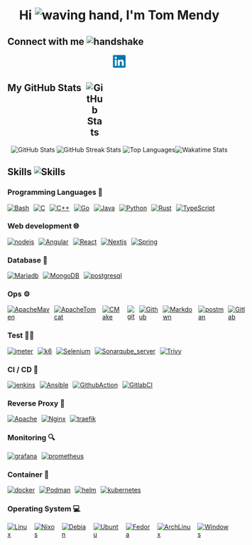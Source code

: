 <h1 align="center">
  Hi
  <img
    src="https://raw.githubusercontent.com/MartinHeinz/MartinHeinz/master/wave.gif"
    width="50"
    height="50"
    alt="waving hand"
  />, I'm Tom Mendy
</h1>

<h2>
  Connect with me
  <img
    src="https://raw.githubusercontent.com/ShahriarShafin/ShahriarShafin/main/Assets/handshake.gif"
    width="100"
    alt="handshake"
  />
</h2>

<p align="center">
  <a href="https://linkedin.com/in/tom-mendy" target="blank"
    ><img
      src="https://raw.githubusercontent.com/devicons/devicon/master/icons/linkedin/linkedin-original.svg"
      alt="tom-mendy"
      height="30"
      width="30"
  /></a>
</p>


<h2 style="display: flex; text-align: center; gap: 10px">
  My GitHub Stats
  <img
    src="https://media1.giphy.com/media/du3J3cXyzhj75IOgvA/giphy.gif?cid=ecf05e47x2g034i9pzwtzzsd3xgg2w9nr94t4tflbbgo3008&rid=giphy.gif"
    width="40"
    alt="GitHub Stats"
  />
</h2>

<div style="display: flex; justify-content: center">
  <div style="text-align: center">
    <img
      style="margin: auto"
      src="https://github-readme-stats.vercel.app/api?username=Tom-Mendy&show_icons=true&theme=transparent"
      alt="GitHub Stats"
    />
    <img
      style="margin: auto"
      src="https://github-readme-streak-stats.herokuapp.com?user=Tom-Mendy&theme=transparent"
      alt="GitHub Streak Stats"
    />
    <img
      style="margin: auto"
      src="https://github-readme-stats.vercel.app/api/top-langs/?username=Tom-Mendy&layout=donut&theme=transparent"
      alt="Top Languages"
    />
  </div>
  <div style="text-align: center">
    <img
      style="margin: auto"
      src="https://github-readme-stats.vercel.app/api/wakatime?username=Tom_Mendy&layout=compact&theme=transparent"
      alt="Wakatime Stats"
    />
  </div>
</div>

<h2>
  Skills
  <img
    src="https://media2.giphy.com/media/QssGEmpkyEOhBCb7e1/giphy.gif?cid=ecf05e47a0n3gi1bfqntqmob8g9aid1oyj2wr3ds3mg700bl&rid=giphy.gif"
    width="32"
    alt="Skills"
  />
</h2>

<h3>Programming Languages 🔧</h3>

<div style="display: flex; gap: 10px">
  <a href="https://gnu.org/software/bash">
    <img src="https://img.shields.io/badge/bash-4EAA25?style=for-the-badge&logo=gnubash&logoColor=white" alt="Bash" />
  </a>
  <a href="https://en.wikipedia.org/wiki/C_(programming_language)">
    <img src="https://img.shields.io/badge/c-%2300599C.svg?style=for-the-badge&logo=c&logoColor=white" alt="C" />
  </a>
  <a href="https://en.wikipedia.org/wiki/C%2B%2B">
    <img
      src="https://img.shields.io/badge/c++-%2300599C.svg?style=for-the-badge&logo=c%2B%2B&logoColor=white"
      alt="C++"
    />
  </a>
  <a href="https://go.dev">
    <img src="https://img.shields.io/badge/go-%2300ADD8.svg?style=for-the-badge&logo=go&logoColor=white" alt="Go" />
  </a>
  <!-- <a href="https://haskell.org">
    <img
      src="https://img.shields.io/badge/Haskell-5e5086?style=for-the-badge&logo=haskell&logoColor=white"
      alt="Haskell"
    />
  </a> -->
  <a href="https://java.com">
    <img
      src="https://img.shields.io/badge/java-%23ED8B00.svg?style=for-the-badge&logo=openjdk&logoColor=white"
      alt="Java"
    />
  </a>
  <!-- <a href="https://en.wikipedia.org/wiki/JavaScript">
    <img
      src="https://img.shields.io/badge/javascript-F7DF1E.svg?style=for-the-badge&logo=javascript&logoColor=white"
      alt="JavaScript"
    />
  </a> -->
  <!-- <a href="https://php.net">
    <img src="https://img.shields.io/badge/php-%23777BB4.svg?style=for-the-badge&logo=php&logoColor=white" alt="PHP" />
  </a> -->
  <a href="https://python.org">
    <img
      src="https://img.shields.io/badge/python-3670A0?style=for-the-badge&logo=python&logoColor=white"
      alt="Python"
    />
  </a>
  <a href="https://www.rust-lang.org">
    <img
      src="https://img.shields.io/badge/rust-000000?style=for-the-badge&logo=rust&logoColor=white"
      alt="Rust"
    />

  <a href="https://www.typescriptlang.org">
    <img
      src="https://img.shields.io/badge/typescript-%231572B6.svg?style=for-the-badge&logo=typescript&logoColor=white"
      alt="TypeScript"
    />
  </a>
  </a>
</div>

<h3>Web development 🌐</h3>

<div style="display: flex; gap: 10px">
  <!-- <a href="https://en.wikipedia.org/wiki/HTML">
    <img
      src="https://img.shields.io/badge/html-%23E34F26.svg?style=for-the-badge&logo=html5&logoColor=white"
      alt="HTML"
    />
  </a>
  <a href="https://en.wikipedia.org/wiki/CSS">
    <img src="https://img.shields.io/badge/css-663399.svg?style=for-the-badge&logo=css&logoColor=white" alt="CSS" />
  </a> -->
  <a href="https://nodejs.org">
    <img
      src="https://img.shields.io/badge/node%20js-5FA04E?style=for-the-badge&logo=nodedotjs&logoColor=white"
      alt="nodejs"
    />
  </a>

  <a href="https://angular.io">
    <img
      src="https://img.shields.io/badge/angular-%23DD0031.svg?style=for-the-badge&logo=angular&logoColor=white"
      alt="Angular"
    />
  </a>
  <!-- <a href="https://expressjs.com">
    <img
      src="https://img.shields.io/badge/express-black?style=for-the-badge&logo=express&logoColor=white"
      alt="Express"
    />
  </a> -->
  <!-- <a href="https://laravel.com">
    <img
      src="https://img.shields.io/badge/laravel-FF2D20?style=for-the-badge&logo=laravel&logoColor=white"
      alt="Laravel"
    />
  </a> -->
  <a href="https://react.dev">
    <img
      src="https://img.shields.io/badge/react-%2320232a.svg?style=for-the-badge&logo=react&logoColor=%2361DAFB"
      alt="React"
    />
  </a>
  <a href="https://nextjs.org">
    <img src="https://img.shields.io/badge/next-black?style=for-the-badge&logo=next.js&logoColor=white" alt="Nextjs" />
  </a>
  <a href="https://spring.io">
    <img
      src="https://img.shields.io/badge/spring-%236DB33F.svg?style=for-the-badge&logo=spring&logoColor=white"
      alt="Spring"
    />
  </a>
</div>

<h3>Database 💽</h3>

<div style="display: flex; gap: 10px">
  <a href="https://mariadb.org">
    <img
      src="https://img.shields.io/badge/MariaDB-003545?style=for-the-badge&logo=mariadb&logoColor=white"
      alt="Mariadb"
    />
  <!-- </a>
  <a href="https://mysql.com">
    <img src="https://img.shields.io/badge/mysql-4479A1?style=for-the-badge&logo=mysql&logoColor=white" alt="mySQL" />
  </a> -->
  <a href="https://mongodb.com">
    <img
      src="https://img.shields.io/badge/MongoDB-47A248?style=for-the-badge&logo=mongodb&logoColor=white"
      alt="MongoDB"
    />
  </a>
  <!-- <a href="https://sqlite.org">
    <img
      src="https://img.shields.io/badge/sqlite-003B57?style=for-the-badge&logo=sqlite&logoColor=white"
      alt="sqlite"
    />
  </a> -->
  <a href="https://postgresql.org">
    <img
      src="https://img.shields.io/badge/postgresql-4169E1?style=for-the-badge&logo=postgresql&logoColor=white"
      alt="postgresql"
    />
  </a>
</div>

<h3>Ops ⚙️</h3>

<div style="display: flex; gap: 10px">

  <a href="https://maven.apache.org">
    <img
      src="https://img.shields.io/badge/apache%20maven-C71A36?style=for-the-badge&logo=apachemaven&logoColor=white"
      alt="ApacheMaven"
    />
  </a>
  <a href="https://tomcat.apache.org">
    <img
      src="https://img.shields.io/badge/apache%20tomcat-F8DC75?style=for-the-badge&logo=apache-tomcat&logoColor=black"
      alt="ApacheTomcat"
    />
  </a>
  <a href="https://cmake.org">
    <img src="https://img.shields.io/badge/cmake-064F8C?style=for-the-badge&logo=cmake&logoColor=white" alt="CMake" />
  </a>
  <a href="https://git-scm.com/">
    <img src="https://img.shields.io/badge/git-F05032?style=for-the-badge&logo=git&logoColor=white" alt="git" />
  </a>
  <a href="https://github.com">
    <img
      src="https://img.shields.io/badge/github-181717?style=for-the-badge&logo=github&logoColor=white"
      alt="Github"
    />
  </a>


  <a href="https://markdownguide.org/">
    <img
      src="https://img.shields.io/badge/markdown-%23000000.svg?style=for-the-badge&logo=markdown&logoColor=white"
      alt="Markdown"
    />
  </a>
  <a href="https://postman.com">
    <img
      src="https://img.shields.io/badge/postman-FF6C37?style=for-the-badge&logo=postman&logoColor=white"
      alt="postman"
    />
  </a>
  <a href="https://gitlab.com">
    <img
      src="https://img.shields.io/badge/gitlab-FC6D26?style=for-the-badge&logo=gitlab&logoColor=white"
      alt="Gitlab"
    />
  </a>
</div>

<h3>Test 🧑‍🔬</h3>

<div style="display: flex; gap: 10px">
  <a href="https://jmeter.apache.org/">
    <img
      src="https://img.shields.io/badge/jmeter-D22128?style=for-the-badge&logo=apachejmeter&logoColor=white"
      alt="jmeter"
    />
  </a>
  <a href="https://k6.io">
    <img src="https://img.shields.io/badge/k6-7D64FF?style=for-the-badge&logo=k6&logoColor=white" alt="k6" />
  </a>
  <a href="https://selenium.dev">
    <img src="https://img.shields.io/badge/selenium-43B02A?style=for-the-badge&logo=selenium&logoColor=white" alt="Selenium" />
  </a>
  <a href="https://www.sonarsource.com/products/sonarqube">
    <img src="https://img.shields.io/badge/sonarqube%20server-126ED3?style=for-the-badge&logo=sonarqubeserver&logoColor=white" alt="Sonarqube_server" />
  </a>
  <a href="https://trivy.dev">
    <img src="https://img.shields.io/badge/trivy-1904DA?style=for-the-badge&logo=trivy&logoColor=white" alt="Trivy" />
  </a>
</div>

<h3>CI / CD 🤖</h3>

<div style="display: flex; gap: 10px">
  <a href="https://www.jenkins.io">
    <img
      src="https://img.shields.io/badge/jenkins-D24939?style=for-the-badge&logo=jenkins&logoColor=white"
      alt="jenkins"
    />
  </a>
  <a href="https://www.ansible.com/">
    <img
      src="https://img.shields.io/badge/ansible-EE0000?style=for-the-badge&logo=ansible&logoColor=white"
      alt="Ansible"
    />
  </a>
  <a href="https://github.com/features/actions">
    <img
      src="https://img.shields.io/badge/github%20actions-2088FF?style=for-the-badge&logo=githubactions&logoColor=white"
      alt="GithubAction"
    />
  </a>
  <a href="https://docs.gitlab.com/ci/">
    <img
      src="https://img.shields.io/badge/gitlab%20CI-FC6D26?style=for-the-badge&logo=gitlab&logoColor=white"
      alt="GitlabCI"
    />
  </a>
</div>

<h3>Reverse Proxy 🚦</h3>

<div style="display: flex; gap: 10px">
  <a href="https://apache.org">
    <img
      src="https://img.shields.io/badge/apache-D22128?style=for-the-badge&logo=apache&logoColor=white"
      alt="Apache"
    />
  </a>
  <a href="https://nginx.org/en">
    <img src="https://img.shields.io/badge/nginx-009639?style=for-the-badge&logo=nginx&logoColor=white" alt="Nginx" />
  </a>
    <a href="https://traefik.io/">
    <img
      src="https://img.shields.io/badge/traefik-24A1C1?style=for-the-badge&logo=traefikproxy&logoColor=white"
      alt="traefik"
    />
  </a>
</div>

<h3>Monitoring 🔍</h3>

<div style="display: flex; gap: 10px">
  <a href="https://grafana.com/">
    <img
      src="https://img.shields.io/badge/grafana-F46800?style=for-the-badge&logo=grafana&logoColor=white"
      alt="grafana"
    />
  </a>
  <a href="https://prometheus.io/">
    <img
      src="https://img.shields.io/badge/prometheus-E6522C?style=for-the-badge&logo=prometheus&logoColor=white"
      alt="prometheus"
    />
  </a>
  </div>

<h3>Container 🚢</h3>

<div style="display: flex; gap: 10px">
  <a href="https://docker.com/">
    <img
      src="https://img.shields.io/badge/docker-2496ED?style=for-the-badge&logo=docker&logoColor=white"
      alt="docker"
    />
  </a>
  <a href="https://podman.io">
    <img
      src="https://img.shields.io/badge/podman-892CA0?style=for-the-badge&logo=podman&logoColor=white"
      alt="Podman"
    />
  </a>
  <a href="https://helm.sh/">
    <img src="https://img.shields.io/badge/helm-0F1689?style=for-the-badge&logo=helm&logoColor=white" alt="helm" />
  </a>
  <a href="https://kubernetes.io/">
    <img
      src="https://img.shields.io/badge/kubernetes-326CE5?style=for-the-badge&logo=kubernetes&logoColor=white"
      alt="kubernetes"
    />
  </a>
</div>

<h3>Operating System 💻</h3>

<div style="display: flex; gap: 10px">
  <a href="https://linux.org/">
    <img src="https://img.shields.io/badge/linux-0d1016?style=for-the-badge&logo=linux&logoColor=white" alt="Linux" />
  </a>
  <a href="https://nixos.org">
    <img src="https://img.shields.io/badge/nixos-5277C3?style=for-the-badge&logo=nixos&logoColor=white" alt="Nixos" />
  </a>
  <a href="https://debian.org">
    <img
      src="https://img.shields.io/badge/debian-A81D33?style=for-the-badge&logo=debian&logoColor=white"
      alt="Debian"
    />
  </a>
  <a href="https://ubuntu.com">
    <img
      src="https://img.shields.io/badge/ubuntu-E95420?style=for-the-badge&logo=ubuntu&logoColor=white"
      alt="Ubuntu"
    />
  </a>
  <a href="https://fedoraproject.org">
    <img
      src="https://img.shields.io/badge/fedora-51A2DA?style=for-the-badge&logo=fedora&logoColor=white"
      alt="Fedora"
    />
  </a>
  <a href="https://archlinux.org">
    <img
      src="https://img.shields.io/badge/arch%20linux-1793D1?style=for-the-badge&logo=archlinux&logoColor=white"
      alt="ArchLinux"
    />
  </a>
  <a href="https://microsoft.com/windows">
    <img
      src="https://img.shields.io/badge/windows-0078d4?style=for-the-badge&logo=data:image/svg+xml;base64,PHN2ZyB4bWxucz0iaHR0cDovL3d3dy53My5vcmcvMjAwMC9zdmciIHZpZXdCb3g9IjAgMCA0ODc1%0AIDQ4NzUiPjxwYXRoIGZpbGw9IiNGRkZGRkYiIGQ9Ik0wIDBoMjMxMXYyMzEwSDB6bTI1NjQgMGgy%0AMzExdjIzMTBIMjU2NHpNMCAyNTY0aDIzMTF2MjMxMUgwem0yNTY0IDBoMjMxMXYyMzExSDI1NjQi%0ALz48L3N2Zz4%3D&logoColor=white"
      alt="Windows"
    />
  </a>
</div>

